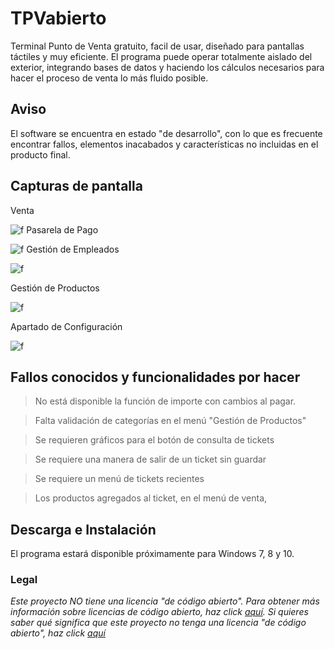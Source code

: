 # TPVabierto

Terminal Punto de Venta gratuito, facil de usar, diseñado para pantallas táctiles y muy eficiente. El programa puede operar totalmente aislado del exterior, integrando bases de datos y haciendo los cálculos necesarios para hacer el proceso de venta lo más fluido posible.
## Aviso
El software se encuentra en estado "de desarrollo", con lo que es frecuente encontrar fallos, elementos inacabados y características no incluidas en el producto final.

## Capturas de pantalla
Venta

![f](https://i.imgur.com/sNXRKkt.png)
Pasarela de Pago

![f](https://i.imgur.com/PInMHWL.png)
Gestión de Empleados

![f](https://i.imgur.com/6O2oG00.png)

Gestión de Productos

![f](https://i.imgur.com/AhMBrQ5.png)

Apartado de Configuración

![f](https://i.imgur.com/sVvC5A2.png)

## Fallos conocidos y funcionalidades por hacer
> No está disponible la función de importe con cambios al pagar.

> Falta validación de categorías en el menú "Gestión de Productos"

> Se requieren gráficos para el botón de consulta de tickets

> Se requiere una manera de salir de un ticket sin guardar

> Se requiere un menú de tickets recientes

> Los productos agregados al ticket, en el menú de venta,  
## Descarga e Instalación
El programa estará disponible próximamente para Windows 7, 8 y 10.
### Legal
*Este proyecto NO tiene una licencia "de código abierto". Para obtener más información sobre licencias de código abierto, haz click [aquí](https://opensource.org/faq). Si quieres saber qué significa que este proyecto no tenga una licencia "de código abierto", haz click [aquí](https://choosealicense.com/no-permission/)*
